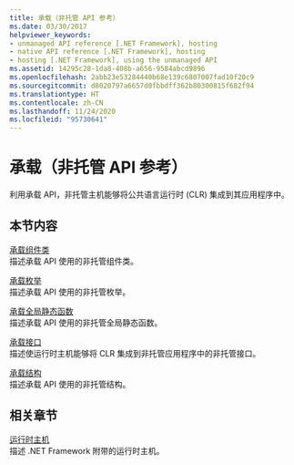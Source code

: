 ```yaml
---
title: 承载（非托管 API 参考）
ms.date: 03/30/2017
helpviewer_keywords:
- unmanaged API reference [.NET Framework], hosting
- native API reference [.NET Framework], hosting
- hosting [.NET Framework], using the unmanaged API
ms.assetid: 14295c28-1da8-408b-a656-9584abcd9896
ms.openlocfilehash: 2abb23e53284440b68e139c6807007fad10f20c9
ms.sourcegitcommit: d8020797a6657d0fbbdff362b80300815f682f94
ms.translationtype: HT
ms.contentlocale: zh-CN
ms.lasthandoff: 11/24/2020
ms.locfileid: "95730641"
---
```

# <a name="hosting-unmanaged-api-reference"></a>承载（非托管 API 参考）

利用承载 API，非托管主机能够将公共语言运行时 (CLR) 集成到其应用程序中。  
  
## <a name="in-this-section"></a>本节内容  

 [承载组件类](hosting-coclasses.md)  
 描述承载 API 使用的非托管组件类。  
  
 [承载枚举](hosting-enumerations.md)  
 描述承载 API 使用的非托管枚举。  
  
 [承载全局静态函数](hosting-global-static-functions.md)  
 描述承载 API 使用的非托管全局静态函数。  
  
 [承载接口](hosting-interfaces.md)  
 描述使运行时主机能够将 CLR 集成到非托管应用程序中的非托管接口。  
  
 [承载结构](hosting-structures.md)  
 描述承载 API 使用的非托管结构。  
  
## <a name="related-sections"></a>相关章节  

 [运行时主机](/previous-versions/dotnet/netframework-4.0/a51xd4ze(v=vs.100))  
 描述 .NET Framework 附带的运行时主机。
